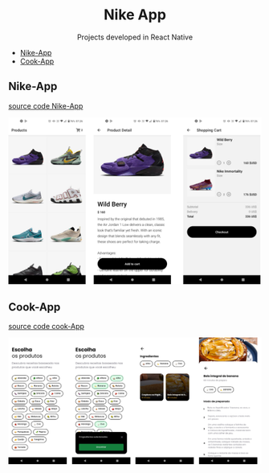 

# <div align="center">
  <h1 align="center">Nike App</h1>
</div>
<p align="center">
    Projects developed in React Native
    <br />
 </p>

- [Nike-App](#nike-app)
- [Cook-App](#cook-app)

 
## Nike-App

[source code Nike-App](https://github.com/carloscazelattojr/nike-app) 
 
<div align="center">
  <a href="#">
      <img src="https://github.com/carloscazelattojr/nike-app/blob/main/assets/print-app.png" width="800" alt="preview" />
      
  </a>
</div>


## Cook-App
 
[source code cook-App](https://github.com/carloscazelattojr/cook-app) 

<div align="center">
  <a href="#">
      <img src="https://github.com/carloscazelattojr/cook-app/blob/main/assets/print-app.png" width="800" alt="preview" />
      
  </a>
</div>
